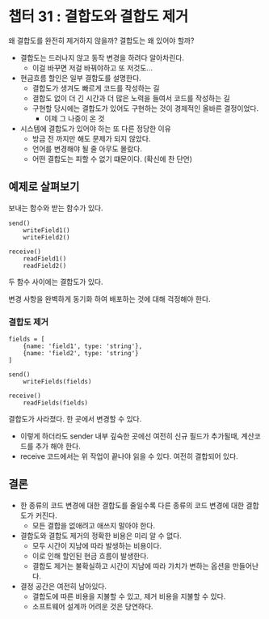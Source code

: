 # 챕터 31 : 결합도와 결합도 제거

왜 결합도를 완전히 제거하지 않을까? 결합도는 왜 있어야 할까?

* 결합도는 드러나지 않고 동작 변경을 하려다 알아차린다.
  * 이걸 바꾸면 저걸 바꿔야하고 또 저것도...
* 현금흐름 할인은 일부 결합도를 설명한다.
  * 결합도가 생겨도 빠르게 코드를 작성하는 길
  * 결합도 없이 더 긴 시간과 더 많은 노력을 들여서 코드를 작성하는 길
  * 구현할 당시에는 결합도가 있어도 구현하는 것이 경제적인 올바른 결정이었다.
    * 이제 그 나중이 온 것
* 시스템에 결합도가 있어야 하는 또 다른 정당한 이유
  * 방금 전 까지만 해도 문제가 되지 않았다.
  * 언어를 변경해야 될 줄 아무도 몰랐다.
  * 어떤 결합도는 피할 수 없기 떄문이다. (확신에 찬 단언)

## 예제로 살펴보기

보내는 함수와 받는 함수가 있다.

```
send()
    writeField1()
    writeField2()

receive()
    readField1()
    readField2()
```

두 함수 사이에는 결합도가 있다.

변경 사항을 완벽하게 동기화 하여 배포하는 것에 대해 걱정해야 한다.

### 결합도 제거

```
fields = [
    {name: 'field1', type: 'string'},
    {name: 'field2', type: 'string'}
]

send()
    writeFields(fields)
    
receive()
    readFields(fields)
```

결합도가 사라졌다. 한 곳에서 변경할 수 있다.

* 이렇게 하더라도 sender 내부 깊숙한 곳에선 여전히 신규 필드가 추가될때, 계산코드를 추가 해야 한다.
* receive 코드에서는 위 작업이 끝나야 읽을 수 있다. 여전히 결합되어 있다.


## 결론

* 한 종류의 코드 변경에 대한 결합도를 줄일수록 다른 종류의 코드 변경에 대한 결합도가 커진다.
  * 모든 결합을 없애려고 애쓰지 말아야 한다.
* 결합도와 결합도 제거의 정확한 비용은 미리 알 수 없다.
  * 모두 시간이 지남에 따라 발생하는 비용이다.
  * 이로 인해 할인된 현금 흐름이 발생한다.
  * 결합도 제거는 불확실하고 시간이 지남에 따라 가치가 변하는 옵션을 만들어난다.
* 결정 공간은 여전히 남아있다.
  * 결합도에 따른 비용을 지불할 수 있고, 제거 비용을 지불할 수 있다.
  * 소프트웨어 설계까 어려운 것은 당연하다.


